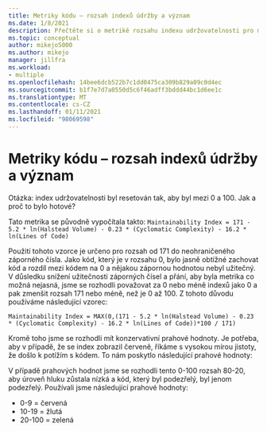 ```yaml
---
title: Metriky kódu – rozsah indexů údržby a význam
ms.date: 1/8/2021
description: Přečtěte si o metrikě rozsahu indexu udržovatelnosti pro metriky kódu v aplikaci Visual Studio.
ms.topic: conceptual
author: mikejo5000
ms.author: mikejo
manager: jillfra
ms.workload:
- multiple
ms.openlocfilehash: 14bee6dcb522b7c1dd0475ca309b829a09c0d4ec
ms.sourcegitcommit: b1f7e7d7a0550d5c6f46adff3bddd44bc1d6ee1c
ms.translationtype: MT
ms.contentlocale: cs-CZ
ms.lasthandoff: 01/11/2021
ms.locfileid: "98069598"
---
```

# <a name="code-metrics---maintainability-index-range-and-meaning"></a>Metriky kódu – rozsah indexů údržby a význam

Otázka: index udržovatelnosti byl resetován tak, aby byl mezi 0 a 100. Jak a proč to bylo hotové?

Tato metrika se původně vypočítala takto: `Maintainability Index = 171 - 5.2 * ln(Halstead Volume) - 0.23 * (Cyclomatic Complexity) - 16.2 * ln(Lines of Code)`

Použití tohoto vzorce je určeno pro rozsah od 171 do neohraničeného záporného čísla.  Jako kód, který je v rozsahu 0, bylo jasně obtížné zachovat kód a rozdíl mezi kódem na 0 a nějakou zápornou hodnotou nebyl užitečný.  V důsledku snížení užitečnosti záporných čísel a přání, aby byla metrika co možná nejasná, jsme se rozhodli považovat za 0 nebo méně indexů jako 0 a pak zmenšit rozsah 171 nebo méně, než je 0 až 100. Z tohoto důvodu používáme následující vzorec:

   `Maintainability Index = MAX(0,(171 - 5.2 * ln(Halstead Volume) - 0.23 * (Cyclomatic Complexity) - 16.2 * ln(Lines of Code))*100 / 171)`

Kromě toho jsme se rozhodli mít konzervativní prahové hodnoty.  Je potřeba, aby v případě, že se index zobrazil červeně, říkáme s vysokou mírou jistoty, že došlo k potížím s kódem.  To nám poskytlo následující prahové hodnoty:

V případě prahových hodnot jsme se rozhodli tento 0-100 rozsah 80-20, aby úroveň hluku zůstala nízká a kód, který byl podezřelý, byl jenom podezřelý. Používali jsme následující prahové hodnoty:

- 0-9 = červená
- 10-19 = žlutá
- 20-100 = zelená
